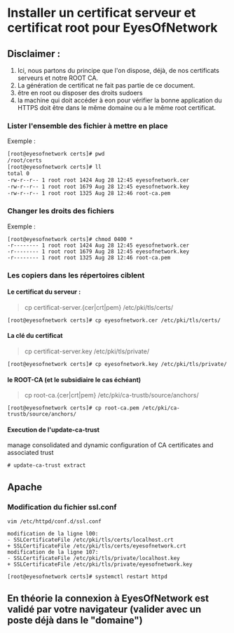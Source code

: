 # Installer un certificat serveur et certificat root pour EyesOfNetwork
## Disclaimer :
1. Ici, nous partons du principe que l'on dispose, déjà, de nos certificats serveurs et notre ROOT CA.
2. La génération de certificat ne fait pas partie de ce document.
3. être en root ou disposer des droits sudoers
4. la machine qui doit accéder à eon pour vérifier la bonne application du HTTPS doit être dans le même domaine ou a le même root certificat.

### Lister l'ensemble des fichier à mettre en place
Exemple : 
```bash
[root@eyesofnetwork certs]# pwd
/root/certs
[root@eyesofnetwork certs]# ll
total 0
-rw-r--r-- 1 root root 1424 Aug 28 12:45 eyesofnetwork.cer
-rw-r--r-- 1 root root 1679 Aug 28 12:45 eyesofnetwork.key
-rw-r--r-- 1 root root 1325 Aug 28 12:46 root-ca.pem
```
### Changer les droits des fichiers 
Exemple :
```
[root@eyesofnetwork certs]# chmod 0400 *
-r-------- 1 root root 1424 Aug 28 12:45 eyesofnetwork.cer
-r-------- 1 root root 1679 Aug 28 12:45 eyesofnetwork.key
-r-------- 1 root root 1325 Aug 28 12:46 root-ca.pem
```
### Les copiers dans les répertoires ciblent

#### Le certificat du serveur :
> cp certificat-server.{cer|crt|pem} /etc/pki/tls/certs/
```
[root@eyesofnetwork certs]# cp eyesofnetwork.cer /etc/pki/tls/certs/
```
#### La clé du certificat
> cp certificat-server.key /etc/pki/tls/private/
```
[root@eyesofnetwork certs]# cp eyesofnetwork.key /etc/pki/tls/private/
```
#### le ROOT-CA (et le subsidiaire le cas échéant)
> cp root-ca.{cer|crt|pem} /etc/pki/ca-trustb/source/anchors/
```
[root@eyesofnetwork certs]# cp root-ca.pem /etc/pki/ca-trustb/source/anchors/
```

#### Execution de l'update-ca-trust
manage consolidated and dynamic configuration of CA certificates and associated trust
```
# update-ca-trust extract
```
## Apache
### Modification du fichier ssl.conf
```
vim /etc/httpd/conf.d/ssl.conf

modification de la ligne l00:
- SSLCertificateFile /etc/pki/tls/certs/localhost.crt
+ SSLCertificateFile /etc/pki/tls/certs/eyesofnetwork.crt
modification de la ligne 107:
- SSLCertificateFile /etc/pki/tls/private/localhost.key
+ SSLCertificateFile /etc/pki/tls/private/eyesofnetwork.key
```

```
[root@eyesofnetwork certs]# systemctl restart httpd
```
## En théorie la connexion à EyesOfNetwork est validé par votre navigateur (valider avec un poste déjà dans le "domaine")